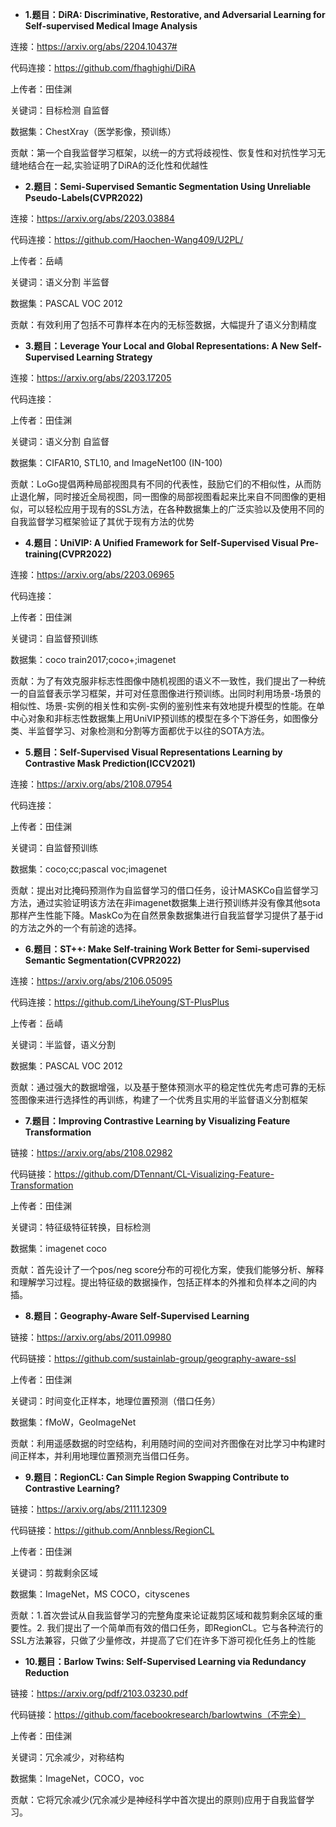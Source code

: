 
- **1.题目：DiRA: Discriminative, Restorative, and Adversarial Learning for Self-supervised Medical Image Analysis**

连接：https://arxiv.org/abs/2204.10437#

代码连接：https://github.com/fhaghighi/DiRA

上传者：田佳渊

关键词：目标检测 自监督

数据集：ChestXray（医学影像，预训练）

贡献：第一个自我监督学习框架，以统一的方式将歧视性、恢复性和对抗性学习无缝地结合在一起,实验证明了DiRA的泛化性和优越性

- **2.题目：Semi-Supervised Semantic Segmentation Using Unreliable Pseudo-Labels(CVPR2022)**

连接：https://arxiv.org/abs/2203.03884

代码连接：https://github.com/Haochen-Wang409/U2PL/

上传者：岳崝

关键词：语义分割 半监督

数据集：PASCAL VOC 2012

贡献：有效利用了包括不可靠样本在内的无标签数据，大幅提升了语义分割精度

- **3.题目：Leverage Your Local and Global Representations: A New Self-Supervised Learning Strategy**

连接：https://arxiv.org/abs/2203.17205

代码连接：

上传者：田佳渊

关键词：语义分割 自监督

数据集：CIFAR10, STL10, and ImageNet100 (IN-100)

贡献：LoGo提倡两种局部视图具有不同的代表性，鼓励它们的不相似性，从而防止退化解，同时接近全局视图，同一图像的局部视图看起来比来自不同图像的更相似，可以轻松应用于现有的SSL方法，在各种数据集上的广泛实验以及使用不同的自我监督学习框架验证了其优于现有方法的优势

- **4.题目：UniVIP: A Unified Framework for Self-Supervised Visual Pre-training(CVPR2022)**

连接：https://arxiv.org/abs/2203.06965

代码连接：

上传者：田佳渊

关键词：自监督预训练  

数据集：coco train2017;coco+;imagenet

贡献：为了有效克服非标志性图像中随机视图的语义不一致性，我们提出了一种统一的自监督表示学习框架，并可对任意图像进行预训练。出同时利用场景-场景的相似性、场景-实例的相关性和实例-实例的鉴别性来有效地提升模型的性能。在单中心对象和非标志性数据集上用UniVIP预训练的模型在多个下游任务，如图像分类、半监督学习、对象检测和分割等方面都优于以往的SOTA方法。

- **5.题目：Self-Supervised Visual Representations Learning by Contrastive Mask Prediction(ICCV2021)**

连接：https://arxiv.org/abs/2108.07954

代码连接：

上传者：田佳渊

关键词：自监督预训练  

数据集：coco;cc;pascal voc;imagenet

贡献：提出对比掩码预测作为自监督学习的借口任务，设计MASKCo自监督学习方法，通过实验证明该方法在非imagenet数据集上进行预训练并没有像其他sota那样产生性能下降。MaskCo为在自然景象数据集进行自我监督学习提供了基于id的方法之外的一个有前途的选择。

- **6.题目：ST++: Make Self-training Work Better for Semi-supervised Semantic Segmentation(CVPR2022)**

连接：https://arxiv.org/abs/2106.05095

代码连接：https://github.com/LiheYoung/ST-PlusPlus

上传者：岳崝

关键词：半监督，语义分割  

数据集：PASCAL VOC 2012

贡献：通过强大的数据增强，以及基于整体预测水平的稳定性优先考虑可靠的无标签图像来进行选择性的再训练，构建了一个优秀且实用的半监督语义分割框架

- **7.题目：Improving Contrastive Learning by Visualizing Feature Transformation**

链接：https://arxiv.org/abs/2108.02982

代码链接：https://github.com/DTennant/CL-Visualizing-Feature-Transformation

上传者：田佳渊

关键词：特征级特征转换，目标检测

数据集：imagenet coco

贡献：首先设计了一个pos/neg score分布的可视化方案，使我们能够分析、解释和理解学习过程。提出特征级的数据操作，包括正样本的外推和负样本之间的内插。

- **8.题目：Geography-Aware Self-Supervised Learning**

链接：https://arxiv.org/abs/2011.09980

代码链接：https://github.com/sustainlab-group/geography-aware-ssl

上传者：田佳渊

关键词：时间变化正样本，地理位置预测（借口任务）

数据集：fMoW，GeoImageNet

贡献：利用遥感数据的时空结构，利用随时间的空间对齐图像在对比学习中构建时间正样本，并利用地理位置预测充当借口任务。

- **9.题目：RegionCL: Can Simple Region Swapping Contribute to Contrastive Learning?**

链接：https://arxiv.org/abs/2111.12309

代码链接：https://github.com/Annbless/RegionCL

上传者：田佳渊

关键词：剪裁剩余区域

数据集：ImageNet，MS COCO，cityscenes

贡献：1.首次尝试从自我监督学习的完整角度来论证裁剪区域和裁剪剩余区域的重要性。2. 我们提出了一个简单而有效的借口任务，即RegionCL。它与各种流行的SSL方法兼容，只做了少量修改，并提高了它们在许多下游可视化任务上的性能

- **10.题目：Barlow Twins: Self-Supervised Learning via Redundancy Reduction**

链接：https://arxiv.org/pdf/2103.03230.pdf

代码链接：https://github.com/facebookresearch/barlowtwins（不完全）

上传者：田佳渊

关键词：冗余减少，对称结构

数据集：ImageNet，COCO，voc

贡献：它将冗余减少(冗余减少是神经科学中首次提出的原则)应用于自我监督学习。




